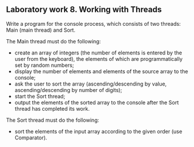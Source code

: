 ## Laboratory work 8. Working with Threads
 

Write a program for the console process, which consists of two threads: Main (main thread) and Sort.


The Main thread must do the following:

 - create an array of integers (the number of elements is entered by the user from the keyboard), 
 the elements of which are programmatically set by random numbers;
 - display the number of elements and elements of the source array to the console;
 - ask the user to sort the array (ascending/descending by value, ascending/descending by number of digits);
 - start the Sort thread;
 - output the elements of the sorted array to the console after the Sort thread has completed its work.

 

The Sort thread must do the following:  

- sort the elements of the input array according to the given order (use Comparator).

